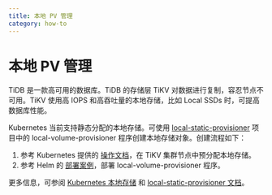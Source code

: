 ```yaml
---
title: 本地 PV 管理
category: how-to
---
```


# 本地 PV 管理

TiDB 是一款高可用的数据库。TiDB 的存储层 TiKV 对数据进行复制，容忍节点不可用。TiKV 使用高
 IOPS 和高吞吐量的本地存储，比如 Local SSDs 时，可提高数据库性能。

Kubernetes 当前支持静态分配的本地存储。可使用
[local-static-provisioner](https://github.com/kubernetes-sigs/sig-storage-local-static-provisioner) 项目中的
local-volume-provisioner 程序创建本地存储对象。创建流程如下：

 1. 参考 Kubernetes 提供的 [操作文档](https://github.com/kubernetes-sigs/sig-storage-local-static-provisioner/blob/master/docs/operations.md)，在 TiKV 集群节点中预分配本地存储。
2. 参考 Helm 的 [部署案例](https://github.com/kubernetes-sigs/sig-storage-local-static-provisioner/tree/master/helm)，部署 local-volume-provisioner 程序。

更多信息，可参阅 [Kubernetes 本地存储](https://kubernetes.io/docs/concepts/storage/volumes/#local) 和 [local-static-provisioner 文档](https://github.com/kubernetes-sigs/sig-storage-local-static-provisioner#overview)。
